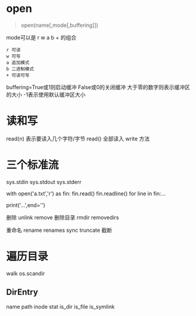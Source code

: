 # open #
> open(name[,mode[,buffering]])

mode可以是 r w a b + 的组合
```
r 可读
w 可写
a 追加模式
b 二进制模式
+ 可读可写
```

buffering=True或1则启动缓冲 False或0的关闭缓冲 大于零的数字则表示缓冲区的大小 -1表示使用默认缓冲区大小

# 读和写 #
read(n) 表示要读入几个字符/字节
read() 全部读入
write 方法


# 三个标准流 #
sys.stdin
sys.stdout
sys.stderr


with open('a.txt','r') as fin:
	fin.read()
	fin.readline()
	for line in fin:...

print('...',end='')

删除 unlink remove
删除目录 rmdir
removedirs

重命名 rename renames
sync
truncate 截断


# 遍历目录 #
walk
os.scandir
## DirEntry  ##
name path
inode stat
is_dir is_file is_symlink
